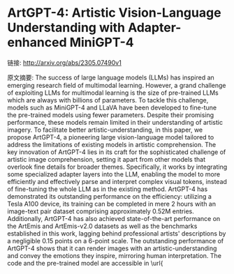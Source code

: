 # ArtGPT-4: Artistic Vision-Language Understanding with Adapter-enhanced MiniGPT-4

链接: http://arxiv.org/abs/2305.07490v1

原文摘要:
The success of large language models (LLMs) has inspired an emerging research
field of multimodal learning. However, a grand challenge of exploiting LLMs for
multimodal learning is the size of pre-trained LLMs which are always with
billions of parameters. To tackle this challenge, models such as MiniGPT-4 and
LLaVA have been developed to fine-tune the pre-trained models using fewer
parameters. Despite their promising performance, these models remain limited in
their understanding of artistic imagery. To facilitate better
artistic-understanding, in this paper, we propose ArtGPT-4, a pioneering large
vision-language model tailored to address the limitations of existing models in
artistic comprehension. The key innovation of ArtGPT-4 lies in its craft for
the sophisticated challenge of artistic image comprehension, setting it apart
from other models that overlook fine details for broader themes. Specifically,
it works by integrating some specialized adapter layers into the LLM, enabling
the model to more efficiently and effectively parse and interpret complex
visual tokens, instead of fine-tuning the whole LLM as in the existing method.
ArtGPT-4 has demonstrated its outstanding performance on the efficiency:
utilizing a Tesla A100 device, its training can be completed in mere 2 hours
with an image-text pair dataset comprising approximately 0.52M entries.
Additionally, ArtGPT-4 has also achieved state-of-the-art performance on the
ArtEmis and ArtEmis-v2.0 datasets as well as the benchmarks established in this
work, lagging behind professional artists' descriptions by a negligible 0.15
points on a 6-point scale. The outstanding performance of ArtGPT-4 shows that
it can render images with an artistic-understanding and convey the emotions
they inspire, mirroring human interpretation. The code and the pre-trained
model are accessible in \url{